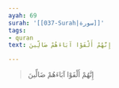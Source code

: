 ```yaml
---
ayah: 69
surah: '[[037-Surah|سورة]]'
tags:
- quran
text: إِنَّهُمْ أَلْفَوْا آبَاءَهُمْ ضَالِّينَ

---
```

> إِنَّهُمْ أَلْفَوْا آبَاءَهُمْ ضَالِّينَ
